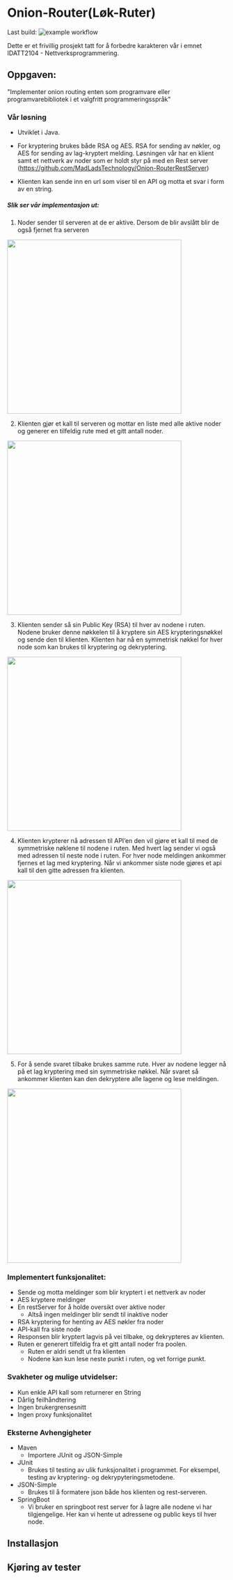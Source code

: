 # Onion-Router(Løk-Ruter)

Last build: ![example workflow](https://github.com/MadLadsTechnology/Onion-Router/actions/workflows/maven.yml/badge.svg)

Dette er et frivillig prosjekt tatt for å forbedre karakteren vår i emnet IDATT2104 - Nettverksprogrammering.

## Oppgaven:
"Implementer onion routing enten som programvare eller programvarebibliotek i et valgfritt programmeringsspråk"

### Vår løsning

- Utviklet i  Java.

- For kryptering brukes både RSA og AES. RSA for sending av nøkler, og AES for sending av lag-kryptert melding.
Løsningen vår har en klient samt et nettverk av noder som er holdt styr på med en Rest server (https://github.com/MadLadsTechnology/Onion-RouterRestServer)

- Klienten kan sende inn en url som viser til en API og motta et svar i form av en string.

##### Slik ser vår implementasjon ut:

1. Noder sender til serveren at de er aktive. Dersom de blir avslått blir de også fjernet fra serveren 
 <img src="https://user-images.githubusercontent.com/70323886/159466951-373fc490-d940-4092-9fbd-faab83ef55ab.PNG" width="400" />

2. Klienten gjør et kall til serveren og mottar en liste med alle aktive noder og generer en tilfeldig rute med et gitt antall noder.
 <img src="https://user-images.githubusercontent.com/70323886/159466961-8bb9378b-4c0c-40c8-8e4e-20a940ee340f.PNG" width="400" />

3. Klienten sender så sin Public Key (RSA) til hver av nodene i ruten. Nodene bruker denne nøkkelen til å kryptere sin AES krypteringsnøkkel og sende den til klienten. Klienten har nå en symmetrisk nøkkel for hver node som kan brukes til kryptering og dekryptering.
<img src="https://user-images.githubusercontent.com/70323886/159466965-15d83313-851f-474b-b868-c69bf61c4847.PNG" width="400" />

4. Klienten krypterer nå adressen til API’en den vil gjøre et kall til med de symmetriske nøklene til nodene i ruten. Med hvert lag sender vi også med adressen til neste node i ruten. For hver node meldingen ankommer fjernes et lag med kryptering. Når vi ankommer siste node gjøres et api kall til den gitte adressen fra klienten.
<img src="https://user-images.githubusercontent.com/70323886/159466968-e48bd0d8-6a75-4aab-9a95-8a767389c0d3.PNG" width="400" />

5. For å sende svaret tilbake brukes samme rute. Hver av nodene legger nå på et lag kryptering med sin symmetriske nøkkel. Når svaret så ankommer klienten kan den dekryptere alle lagene og lese meldingen.
<img src="https://user-images.githubusercontent.com/70323886/159466970-fc407c1e-92e2-4028-8a9f-5f655eb62a9a.PNG" width="400" />

### Implementert funksjonalitet:
- Sende og motta meldinger som blir kryptert i et nettverk av noder
- AES kryptere meldinger
- En restServer for å holde oversikt over aktive noder
  - Altså ingen meldinger blir sendt til inaktive noder
- RSA kryptering for henting av AES nøkler fra noder
- API-kall fra siste node
- Responsen blir kryptert lagvis på vei tilbake, og dekrypteres av klienten.
- Ruten er generert tilfeldig fra et gitt antall noder fra poolen.
  - Ruten er aldri sendt ut fra klienten
  - Nodene kan kun lese neste punkt i ruten, og vet forrige punkt. 


### Svakheter og mulige utvidelser:
- Kun enkle API kall som returnerer en String
- Dårlig feilhåndtering
- Ingen brukergrensesnitt
- Ingen proxy funksjonalitet

### Eksterne Avhengigheter
- Maven
  - Importere JUnit og JSON-Simple
- JUnit
  - Brukes til testing av ulik funksjonalitet i programmet. For eksempel,  testing av kryptering- og dekrypyteringsmetodene.
- JSON-Simple
  - Brukes til å formatere json både hos klienten og rest-serveren.
- SpringBoot
  - Vi bruker en springboot rest server for å lagre alle nodene vi har tilgjengelige. Her kan vi hente ut adressene og public keys til hver node. 



## Installasjon

## Kjøring av tester



